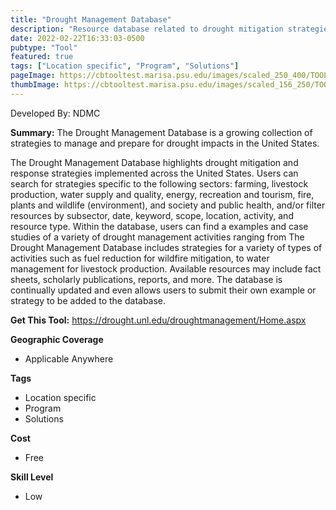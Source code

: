 ```yaml
---
title: "Drought Management Database"
description: "Resource database related to drought mitigation strategies"
date: 2022-02-22T16:33:03-0500
pubtype: "Tool"
featured: true
tags: ["Location specific", "Program", "Solutions"]
pageImage: https://cbtooltest.marisa.psu.edu/images/scaled_250_400/TOOLID_31.0_ScreenCapture-1.png
thumbImage: https://cbtooltest.marisa.psu.edu/images/scaled_156_250/TOOLID_31.0_ScreenCapture-1.png
---
```

Developed By: NDMC

**Summary:** The Drought Management Database is a growing collection of strategies to manage and prepare for drought impacts in the United States. 

The Drought Management Database highlights drought mitigation and response strategies implemented across the United States. Users can search for strategies specific to the following sectors: farming, livestock production, water supply and quality, energy, recreation and tourism, fire, plants and wildlife (environment), and society and public health, and/or filter resources by subsector, date, keyword, scope, location, activity, and resource type. Within the database, users can find a examples and case studies of a variety of drought management activities ranging from The Drought Management Database includes strategies for a variety of types of activities such as fuel reduction for wildfire mitigation, to water management for livestock production. Available resources may include fact sheets, scholarly publications, reports, and more. The database is continually updated and even allows users to submit their own example or strategy to be added to the database. 

__**Get This Tool:**__ https://drought.unl.edu/droughtmanagement/Home.aspx

__**Geographic Coverage**__
- Applicable Anywhere

__**Tags**__
-  Location specific
-  Program
-  Solutions

__**Cost**__
- Free

__**Skill Level**__
- Low

